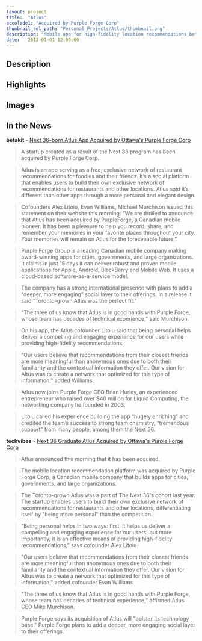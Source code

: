 ```yaml
---
layout: project
title:  "Atlus"
accolade1: "Acquired by Purple Forge Corp"
thumbnail_rel_path: "Personal_Projects/Atlus/thumbnail.png"
description: "Mobile app for high-fidelity location recommendations between friends"
date:   2012-01-01 12:00:00
---
```


## Description

## Highlights

## Images

## In the News

**betakit** - [Next 36-born Atlus App Acquired by Ottawa's Purple Forge Corp](http://www.betakit.com/next-36-born-atlus-app-acquired-by-ottawas-purple-forge-corp/)

>A startup created as a result of the Next 36 program has been acquired by Purple Forge Corp.

>Atlus is an app serving as a free, exclusive network of restaurant recommendations for foodies and their friends. It’s a social platform that enables users to build their own exclusive network of recommendations for restaurants and other locations. Atlus said it’s different than other apps through a more personal and elegant design.

>Cofounders Alex Litoiu, Evan Williams, Michael Murchison issued this statement on their website this morning: “We are thrilled to announce that Atlus has been acquired by PurpleForge, a Canadian mobile pioneer. It has been a pleasure to help you record, share, and remember your memories in your favorite places throughout your city. Your memories will remain on Atlus for the foreseeable future.”

>Purple Forge Group is a leading Canadian mobile company making award-winning apps for cities, governments, and large organizations. It claims in just 15 days it can deliver robust and proven mobile applications for Apple, Android, BlackBerry and Mobile Web. It uses a cloud-based software-as-a-service model.

>The company has a strong international presence with plans to add a “deeper, more engaging” social layer to their offerings. In a release it said “Toronto-grown Atlus was the perfect fit.”

>“The three of us know that Atlus is in good hands with Purple Forge, whose team has decades of technical experience,” said Murchison.

>On his app, the Atlus cofounder Litoiu said that being personal helps deliver a compelling and engaging experience for our users while providing high-fidelity recommendations.

>“Our users believe that recommendations from their closest friends are more meaningful than anonymous ones due to both their familiarity and the contextual information they offer. Our vision for Altus was to create a network that optimized for this type of information,” added Williams.

>Atlus now joins Purple Forge CEO Brian Hurley, an experienced entrepreneur who raised over $40 million for Liquid Computing, the networking company he founded in 2003.

>Litoiu called his experience building the app “hugely enriching” and credited the team’s success to strong team chemistry, “tremendous support” from many people, among them the Next 36.



**techvibes** - [Next 36 Graduate Atlus Acquired by Ottawa's Purple Forge Corp](http://www.techvibes.com/blog/next-36-graduate-atlus-acquired-by-ottawas-purple-forge-corp-2013-11-19)

>Atlus announced this morning that it has been acquired.

>The mobile location recommendation platform was acquired by Purple Forge Corp, a Canadian mobile company that builds apps for cities, governments, and large organizations.

>The Toronto-grown Atlus was a part of The Next 36's cohort last year. The startup enables users to build their own exclusive network of recommendations for restaurants and other locations, differentiating itself by "being more personal" than the competition.

>“Being personal helps in two ways: first, it helps us deliver a compelling and engaging experience for our users, but more importantly, it is an effective means of providing high-fidelity recommendations,” says cofounder Alex Litoiu.

>“Our users believe that recommendations from their closest friends are more meaningful than anonymous ones due to both their familiarity and the contextual information they offer. Our vision for Altus was to create a network that optimized for this type of information,” added cofounder Evan Williams.

>“The three of us know that Atlus is in good hands with Purple Forge, whose team has decades of technical experience,” affirmed Atlus CEO Mike Murchison.

>Purple Forge says its acquisition of Atlus will "bolster its technology base." Purple Forge plans to add a deeper, more engaging social layer to their offerings.